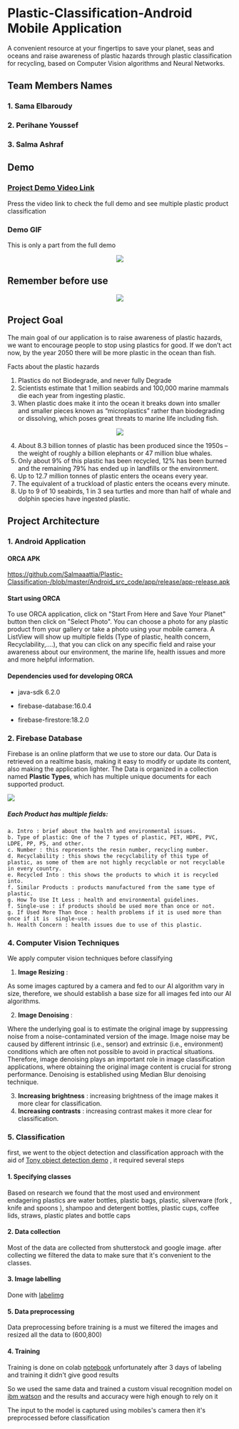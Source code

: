 # Plastic-Classification-Android Mobile Application

A convenient resource at your fingertips to save your planet, seas and oceans and raise awareness of plastic hazards through plastic classification for recycling, based on Computer Vision algorithms and Neural Networks.

## Team Members Names
### 1. Sama Elbaroudy
### 2. Perihane Youssef
### 3. Salma Ashraf 

## Demo 
### [Project Demo Video Link](https://drive.google.com/open?id=1LOtMQKHlAmZqM6DJC46BG5qehVZr3W4X)

Press the video link to check the full demo and see multiple plastic product classification

### Demo GIF
This is only a part from the full demo 
<p align="center">
  <img src="assets/demo.gif">
</p>

## Remember before use 

<p align="center">
  <img src="assets/dolphin.gif">
</p>

## Project Goal
The main goal of our application is to raise awareness of plastic hazards, we want to encourage people to stop using plastics for good. 
If we don’t act now, by the year 2050 there will be more plastic in the ocean than fish.

Facts about the plastic hazards
1. Plastics do not Biodegrade, and never fully Degrade
2. Scientists estimate that 1 million seabirds and 100,000 marine mammals die each year from ingesting plastic. 
3. When plastic does make it into the ocean it breaks down into smaller and smaller pieces known as “microplastics” rather than biodegrading or dissolving, which poses great threats to marine life including fish.

<p align="center">
  <img src="https://get-green-now.com/wp-content/uploads/2018/01/Microplastic-compressor.jpg">
</p>


4. About 8.3 billion tonnes of plastic has been produced since the 1950s – the weight of roughly a billion elephants or 47 million blue whales.
5. Only about 9% of this plastic has been recycled, 12% has been burned and the remaining 79% has ended up in landfills or the environment.
6. Up to 12.7 million tonnes of plastic enters the oceans every year.
7. The equivalent of a truckload of plastic enters the oceans every minute.
8. Up to 9 of 10 seabirds, 1 in 3 sea turtles and more than half of whale and dolphin species have ingested plastic.


## Project Architecture

### 1. Android Application

#### ORCA APK
https://github.com/Salmaaattia/Plastic-Classification-/blob/master/Android_src_code/app/release/app-release.apk

#### Start using ORCA

To use ORCA application, click on "Start From Here and Save Your Planet" button then click on "Select Photo". 
You can choose a photo for any plastic product from your gallery or take a photo using your mobile camera. 
A ListView will show up multiple fields (Type of plastic, health concern, Recyclability,....), that you can click on any specific field and raise your awareness about our environment, the marine life, health issues and more and more helpful information. 

#### Dependencies used for developing ORCA

- java-sdk 6.2.0

- firebase-database:16.0.4

- firebase-firestore:18.2.0


### 2. Firebase Database
Firebase is an online platform  that we use to store our data.
Our Data is retrieved on a realtime basis, making it easy to modify or update its content, also making the application lighter.
The Data is organized in a collection named __Plastic Types__, which has multiple unique documents for each supported product.

![](assets/IPPSC1) 

##### Each Product has multiple fields:

    a. Intro : brief about the health and environmental issues.  
    b. Type of plastic: One of the 7 types of plastic, PET, HDPE, PVC, LDPE, PP, PS, and other.
    c. Number : this represents the resin number, recycling number.
    d. Recyclability : this shows the recyclability of this type of plastic, as some of them are not highly recyclable or not recyclable in every country.
    e. Recycled Into : this shows the products to which it is recycled into.
    f. Similar Products : products manufactured from the same type of plastic.
    g. How To Use It Less : health and environmental guidelines.
    f. Single-use : if products should be used more than once or not.
    g. If Used More Than Once : health problems if it is used more than once if it is  single-use.
    h. Health Concern : health issues due to use of this plastic.
 
### 4. Computer Vision Techniques

We apply computer vision techniques before classifying 
  1. __Image Resizing__ :
  
  As some images captured by a camera and fed to our AI algorithm vary in size, therefore, we should establish a base size for all images fed into our AI algorithms.
  
  2. __Image Denoising__ :
  
  Where the underlying goal is to estimate the original image by suppressing noise from a noise-contaminated version of the image. Image noise may be caused by different intrinsic (i.e., sensor) and extrinsic (i.e., environment) conditions which are often not possible to avoid in practical situations. Therefore, image denoising plays an important role in image classification applications, where obtaining the original image content is crucial for strong performance. 
  Denoising is established using Median Blur denoising technique.
  
  3. __Increasing brightness__ :
  increasing brightness of the image makes it more clear for classification.
  4. __Increasing contrasts__ :
  increasing contrast makes it more clear for classification.
  
### 5. Classification
first, we went to the object detection and classification approach with the aid of [Tony object detection demo](https://github.com/Tony607/object_detection_demo) , it required several steps
#### 1. Specifying classes 
Based on research we found that the most used and environment endagering plastics are water bottles, plastic bags, plastic,  silverware (fork , knife and spoons ), shampoo and detergent bottles, plastic cups, coffee lids, straws, plastic plates and bottle  caps
#### 2. Data collection
Most of the data are collected from shutterstock and google image.
after collecting we filtered the data to make sure that it's convenient to the classes.
#### 3. Image labelling 
Done with [labelimg](https://github.com/tzutalin/labelImg)
#### 5. Data preprocessing 
Data preprocessing before training is a must 
we filtered the images and resized all the data to (600,800) 
#### 4. Training
Training is done on colab [notebook](https://drive.google.com/open?id=1A7WDR2371HpOgmr-j3OBiYwr5bX0YIu7)
unfortunately after 3 days of labeling and training it didn't give good results

So we used the same data and trained a custom visual recognition model on [ibm watson](https://www.ibm.com/watson) and the results and accuracy were high enough to rely on it 

The input to the model is captured using mobiles's camera then it's preprocessed before classification 
